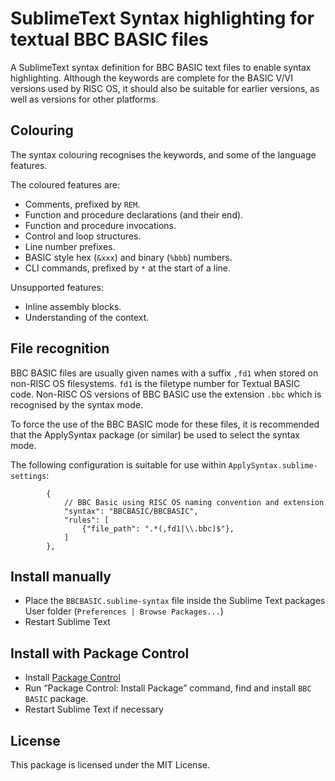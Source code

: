 # SublimeText Syntax highlighting for textual BBC BASIC files

A SublimeText syntax definition for BBC BASIC text files to enable syntax highlighting.
Although the keywords are complete for the BASIC V/VI versions used by RISC OS, it should also
be suitable for earlier versions, as well as versions for other platforms.

## Colouring

The syntax colouring recognises the keywords, and some of the language features.

The coloured features are:

* Comments, prefixed by `REM`.
* Function and procedure declarations (and their end).
* Function and procedure invocations.
* Control and loop structures.
* Line number prefixes.
* BASIC style hex (`&xxx`) and binary (`%bbb`) numbers.
* CLI commands, prefixed by `*` at the start of a line.

Unsupported features:

* Inline assembly blocks.
* Understanding of the context.


## File recognition

BBC BASIC files are usually given names with a suffix `,fd1` when stored on non-RISC OS filesystems. `fd1` is the filetype number for Textual BASIC code. Non-RISC OS versions of
BBC BASIC use the extension `.bbc` which is recognised by the syntax mode.

To force the use of the BBC BASIC mode for these files, it is recommended that the ApplySyntax package (or similar) be used to select the syntax mode.

The following configuration is suitable for use within `ApplySyntax.sublime-settings`:

```
        {
            // BBC Basic using RISC OS naming convention and extension
            "syntax": "BBCBASIC/BBCBASIC",
            "rules": [
                {"file_path": ".*(,fd1|\\.bbc)$"},
            ]
        },
```


## Install manually

* Place the `BBCBASIC.sublime-syntax` file inside the Sublime Text packages User folder (`Preferences | Browse Packages...`)
* Restart Sublime Text


## Install with Package Control

* Install [Package Control](http://wbond.net/sublime_packages/package_control)
* Run “Package Control: Install Package” command, find and install `BBC BASIC` package.
* Restart Sublime Text if necessary

## License
This package is licensed under the MIT License.

